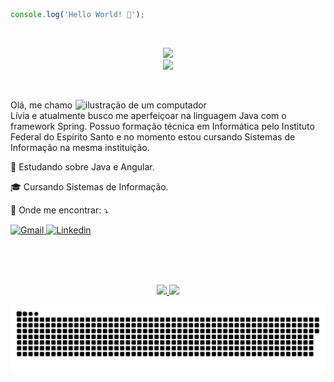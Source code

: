 ```js
console.log('Hello World! 👋');
```
<br>
<p align="center">
    <a href="https://skillicons.dev">
        <img src="https://skillicons.dev/icons?i=java,spring,cs,dotnet,js,nodejs,python,fastapi&theme=light" /><br>
        <img src="https://skillicons.dev/icons?i=html,css,bootstrap,sass,angular,postgres,mongo,docker&theme=light" />
    </a>
</p>
<br>
<div>
    <img src="https://raw.githubusercontent.com/MicaelliMedeiros/micaellimedeiros/master/image/computer-illustration.png" alt="ilustração de um computador" min-width="400px" max-width="400px" width="400px" align="right">
    <p align="left"> 
        Olá, me chamo Lívia e atualmente busco me aperfeiçoar na linguagem Java com o framework Spring. Possuo formação técnica em Informática pelo Instituto Federal do Espírito Santo e no momento estou cursando Sistemas de Informação na mesma instituição.
    </p>
    <p align="left">🌱 Estudando sobre Java e Angular.</p>
    <p align="left">🎓 Cursando Sistemas de Informação.</p>
    <p align="left">💌 Onde me encontrar: ⤵️</p>
    <p align="left">    
        <a href="mailto:livinha.guimaraes.013@gmail.com">
            <img src="https://img.shields.io/badge/Gmail-FF0000?style=for-the-badge&logo=gmail&logoColor=white" alt="Gmail"/>
        </a>
        <a href="www.linkedin.com/in/livia013">
            <img src="https://img.shields.io/badge/LinkedIn-0077B5?style=for-the-badge&logo=linkedin&logoColor=white" alt="Linkedin"/>
        </a>
    </p>
</div>
<br>
<br>
<br>
<div align="center">
    <p>
        <a href="https://github.com/anuraghazra/github-readme-stats">
            <img height="180em" src="https://github-readme-stats.vercel.app/api?username=4L1C3-R4BB1T&show_icons=true&theme=tokyonight" />
        </a>
        <a href="https://github.com/anuraghazra/github-readme-stats">
            <img height="180em" src="https://github-readme-stats.vercel.app/api/top-langs/?username=4L1C3-R4BB1T&layout=compact&langs_count=6&theme=tokyonight" />
        </a>
    </p>
</div>
<p align="center">
    <a href="https://github.com/Platane/snk">
        <img src="https://github.com/4L1C3-R4BB1T/4L1C3-R4BB1T/blob/main/assets/github-user-contribution.svg" />
    </a>
</p>
